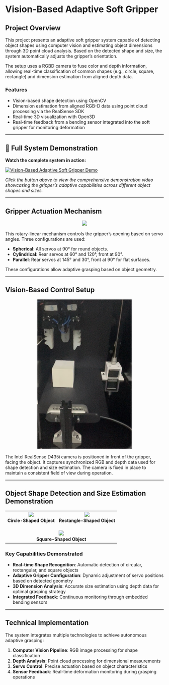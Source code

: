 # Vision-Based Adaptive Soft Gripper

## Project Overview

This project presents an adaptive soft gripper system capable of detecting object shapes using computer vision and estimating object dimensions through 3D point cloud analysis. Based on the detected shape and size, the system automatically adjusts the gripper’s orientation.

The setup uses a RGBD camera to fuse color and depth information, allowing real-time classification of common shapes (e.g., circle, square, rectangle) and dimension estimation from aligned depth data.

### Features

- Vision-based shape detection using OpenCV
- Dimension estimation from aligned RGB-D data using point cloud processing via the RealSense SDK
- Real-time 3D visualization with Open3D
- Real-time feedback from a bending sensor integrated into the soft gripper for monitoring deformation

-----

## 🎥 Full System Demonstration

**Watch the complete system in action:**

[![Vision-Based Adaptive Soft Gripper Demo](https://img.shields.io/badge/▶️_Watch_Full_Demo-Google_Drive-4285F4?style=for-the-badge&logo=googledrive&logoColor=white)](https://drive.google.com/file/d/13DtPGQm4SXABxC2uEJvvoZYxTlOsWo28/view?usp=sharing)

*Click the button above to view the comprehensive demonstration video showcasing the gripper’s adaptive capabilities across different object shapes and sizes.*

-----

## Gripper Actuation Mechanism

<p align="center">
  <img src="images\Soft_Gripper_Prototype.PNG" width="300"/>
</p>

This rotary-linear mechanism controls the gripper’s opening based on servo angles. Three configurations are used:

- **Spherical**: All servos at 90° for round objects.
- **Cylindrical**: Rear servos at 60° and 120°, front at 90°.
- **Parallel**: Rear servos at 145° and 30°, front at 90° for flat surfaces.

These configurations allow adaptive grasping based on object geometry.

-----

## Vision-Based Control Setup

<p align="center">
  <img src="images/Project_Setup.jpg" width="300"/>
</p>

The Intel RealSense D435i camera is positioned in front of the gripper, facing the object. It captures synchronized RGB and depth data used for shape detection and size estimation. The camera is fixed in place to maintain a consistent field of view during operation.

-----

## Object Shape Detection and Size Estimation Demonstration

<table>
  <tr>
    <td align="center">
      <img src="images/Circle.gif" width="400"/><br/>
      <strong>Circle-Shaped Object</strong>
    </td>
    <td align="center">
      <img src="images/Rectangle.gif" width="400"/><br/>
      <strong>Rectangle-Shaped Object</strong>
    </td>
  </tr>
  <tr>
    <td colspan="2" align="center" style="padding-top: 20px;">
      <img src="images/Square.gif" width="400"/><br/>
      <strong>Square-Shaped Object</strong>
    </td>
  </tr>
</table>

### Key Capabilities Demonstrated

- **Real-time Shape Recognition**: Automatic detection of circular, rectangular, and square objects
- **Adaptive Gripper Configuration**: Dynamic adjustment of servo positions based on detected geometry
- **3D Dimension Analysis**: Accurate size estimation using depth data for optimal grasping strategy
- **Integrated Feedback**: Continuous monitoring through embedded bending sensors

-----

## Technical Implementation

The system integrates multiple technologies to achieve autonomous adaptive grasping:

1. **Computer Vision Pipeline**: RGB image processing for shape classification
1. **Depth Analysis**: Point cloud processing for dimensional measurements
1. **Servo Control**: Precise actuation based on object characteristics
1. **Sensor Feedback**: Real-time deformation monitoring during grasping operations
